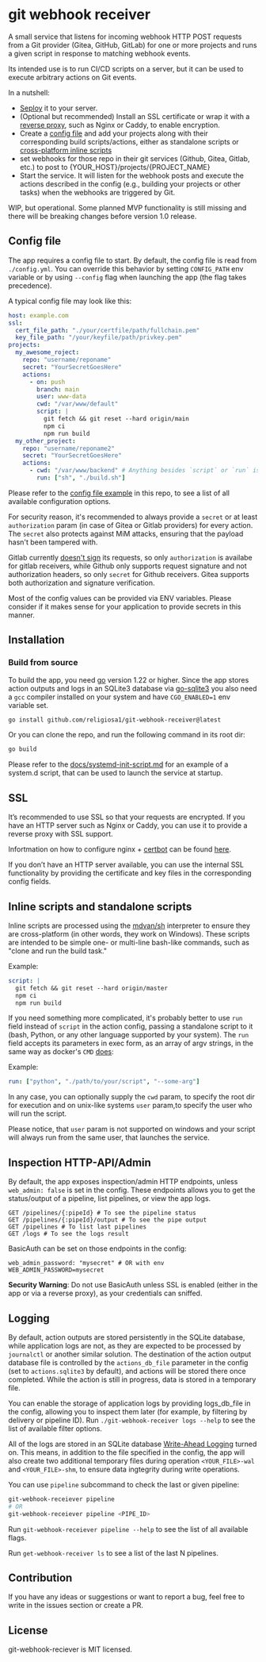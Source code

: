 # git webhook receiver

A small service that listens for incoming webhook HTTP POST requests from a Git
provider (Gitea, GitHub, GitLab) for one or more projects and runs a given
script in response to matching webhook events.

Its intended use is to run CI/CD scripts on a server, but it can be used to
execute arbitrary actions on Git events.

In a nutshell:

- [Seploy](#installation) it to your server.
- (Optional but recommended) Install an SSL certificate or wrap it with a
  [reverse proxy](./docs/nginx-setup.md), such as Nginx or Caddy, to enable
  encryption.
- Create a [config file](#config-file) and add your projects along with their
  corresponding build scripts/actions, either as standalone scripts or
  [cross-platform inline scripts](#inline-scripts-and-standalone-scripts)
- set webhooks for those repo in their git services (Github, Gitea, Gitlab,
  etc.) to post to {YOUR_HOST}/projects/{PROJECT_NAME}
- Start the service. It will listen for the webhook posts and execute the
  actions described in the config (e.g., building your projects or other tasks)
  when the webhooks are triggered by Git.

WIP, but operational. Some planned MVP functionality is still missing and there
will be breaking changes before version 1.0 release.

## Config file

The app requires a config file to start. By default, the config file is read
from `./config.yml`. You can override this behavior by setting `CONFIG_PATH` env
variable or by using `--config` flag when launching the app (the flag takes
precedence).

A typical config file may look like this:

```yaml
host: example.com
ssl:
  cert_file_path: "./your/certfile/path/fullchain.pem"
  key_file_path: "/your/keyfile/path/privkey.pem"
projects:
  my_awesome_roject:
    repo: "username/reponame"
    secret: "YourSecretGoesHere"
    actions:
      - on: push
        branch: main
        user: www-data
        cwd: "/var/www/default"
        script: |
          git fetch && git reset --hard origin/main
          npm ci
          npm run build
  my_other_project:
    repo: "username/reponame2"
    secret: "YourSecretGoesHere"
    actions:
      - cwd: "/var/www/backend" # Anything besides `script` or `run` is optional
        run: ["sh", "./build.sh"]
```

Please refer to the [config file example](./config.example.yml) in this repo, to
see a list of all available configuration options.

For security reason, it's recommended to always provide a `secret` or at least
`authorization` param (in case of Gitea or Gitlab providers) for every action.
The `secret` also protects against MiM attacks, ensuring that the payload
hasn't been tampered with.

Gitlab currently
[doesn't sign](https://gitlab.com/gitlab-org/gitlab/-/issues/19367) its
requests, so only `authorization` is availabe for gitlab receivers,
while Github only supports request signature and not authorization
headers, so only `secret` for Github receivers. Gitea supports both
authorization and signature verification.

Most of the config values can be provided via ENV variables. Please consider
if it makes sense for your application to provide secrets in this manner.

## Installation

<!-- ### TODO snap

Snap and flatpak package support is planned for 1.0 release. -->

### Build from source

To build the app, you need [go](https://go.dev/) version 1.22 or higher.
Since the app stores action outputs and logs in an SQLite3 database via
[go-sqlite3](https://github.com/mattn/go-sqlite3) you also need a `gcc`
compiler installed on your system and have `CGO_ENABLED=1` env variable set.

```sh
go install github.com/religiosa1/git-webhook-receiver@latest
```

Or you can clone the repo, and run the following command in its root dir:

```sh
go build
```

Please refer to the [docs/systemd-init-script.md](./docs/systemd-init-script.md)
for an example of a system.d script, that can be used to launch the
service at startup.

## SSL

It’s recommended to use SSL so that your requests are encrypted.
If you have an HTTP server such as Nginx or Caddy, you can use it to provide
a reverse proxy with SSL support.

Infortmation on how to configure nginx + [certbot](https://certbot.eff.org/)
can be found [here](./docs/nginx-setup.md).

If you don’t have an HTTP server available, you can use the internal SSL
functionality by providing the certificate and key files in the corresponding
config fields.

## Inline scripts and standalone scripts

Inline scripts are processed using the [mdvan/sh](https://github.com/mvdan/sh)
interpreter to ensure they are cross-platform (in other words, they work on
Windows). These scripts are intended to be simple one- or multi-line bash-like
commands, such as "clone and run the build task."

Example:

```yaml
script: |
  git fetch && git reset --hard origin/master
  npm ci
  npm run build
```

If you need something more complicated, it's probably better to use `run` field
instead of `script` in the action config, passing a standalone script to it
(bash, Python, or any other language supported by your system). The `run` field
accepts its parameters in exec form, as an array of argv strings, in the
same way as docker's `CMD`
[does](https://docs.docker.com/reference/dockerfile/#exec-form):

Example:

```yaml
run: ["python", "./path/to/your/script", "--some-arg"]
```

In any case, you can optionally supply the `cwd` param, to specify the root dir
for execution and on unix-like systems `user` param,to specify the user who will
run the script.

Please notice, that `user` param is not supported on windows and your script
will always run from the same user, that launches the service.

## Inspection HTTP-API/Admin

By default, the app exposes inspection/admin HTTP endpoints, unless
`web_admin: false` is set in the config. These endpoints allows you to get the
status/output of a pipeline, list pipelines, or view the app logs.

```
GET /pipelines/{:pipeId} # To see the pipeline status
GET /pipelines/{:pipeId}/output # To see the pipe output
GET /pipelines # To list last pipelines
GET /logs # To see the logs result
```

<!-- TODO: document all of the available query params for the endpoints -->

BasicAuth can be set on those endpoints in the config:

```
web_admin_password: "mysecret" # OR with env WEB_ADMIN_PASSWORD=mysecret
```

**Security Warning**: Do not use BasicAuth unless SSL is enabled (either in the
app or via a reverse proxy), as your credentials can sniffed.

## Logging

By default, action outputs are stored persistently in the SQLite database, while
application logs are not, as they are expected to be processed by `journalctl`
or another similar solution. The destination of the action output database file
is controlled by the `actions_db_file` parameter in the config (set to
`actions.sqlite3` by default), and actions will be stored there once completed.
While the action is still in progress, data is stored in a temporary file.

You can enable the storage of application logs by providing logs_db_file in the
config, allowing you to inspect them later (for example, by filtering by
delivery or pipeline ID). Run `./git-webhook-receiver logs --help` to see the
list of available filter options.

All of the logs are stored in an SQLite database
[Write-Ahead Logging](https://www.sqlite.org/wal.html) turned on. This
means, in addition to the file specified in the config, the app will also create
two additional temporary files during operation `<YOUR_FILE>-wal` and
`<YOUR_FILE>-shm`, to ensure data ingtegrity during write operations.

You can use `pipeline` subcommand to check the last or given pipeline:

```sh
git-webhook-receiever pipeline
# OR
git-webhook-receiever pipeline <PIPE_ID>
```

Run `git-webhook-receiever pipeline --help` to see the list of all available
flags.

Run `get-webhook-receiver ls` to see a list of the last N pipelines.

<!--
TODO implement this functionality for actionsDb:

Only N latest actions are stored in the directory, with N specified in the
config as `max_output_files` field. When number of output files exceeds this
number, the oldest actions (by their file LastModified date) are removed.
`max_output_files` defaults to 10000, setting it as 0 or negative value turns
off this functionality. -->

## Contribution

If you have any ideas or suggestions or want to report a bug, feel free to
write in the issues section or create a PR.

## License

git-webhook-reciever is MIT licensed.
